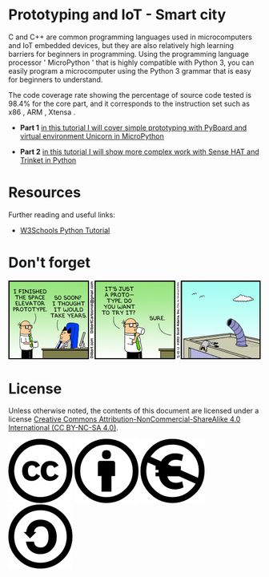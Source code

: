 # **Prototyping and IoT - Smart city**
C and C++ are common programming languages used in microcomputers and IoT embedded devices, but they are also relatively high learning barriers for beginners in programming. Using the programming language processor ' MicroPython ' that is highly compatible with Python 3, you can easily program a microcomputer using the Python 3 grammar that is easy for beginners to understand.

The code coverage rate showing the percentage of source code tested is 98.4% for the core part, and it corresponds to the instruction set such as x86 , ARM , Xtensa .



- **Part 1** [in this tutorial I will cover simple prototyping with PyBoard and virtual environment Unicorn in MicroPython](/Part1/README.md)

- **Part 2** [in this tutorial I will show more complex work with Sense HAT and Trinket in Python](/Part2/README.md) 


# Resources

Further reading and useful links:
- [W3Schools Python Tutorial](https://www.w3schools.com/python/default.asp)


# Don't forget

![No Tests](/img/prototypefun.gif)

# License
Unless otherwise noted, the contents of this document are licensed under a license
[Creative Commons Attribution-NonCommercial-ShareAlike 4.0 International (CC BY-NC-SA 4.0)](https://creativecommons.org/licenses/by-nc-sa/4.0/).

![Creative Commons](img/cc.svg) ![by](img/by.svg) ![nc-eu](img/nc-eu.svg) ![sa](img/sa.svg)